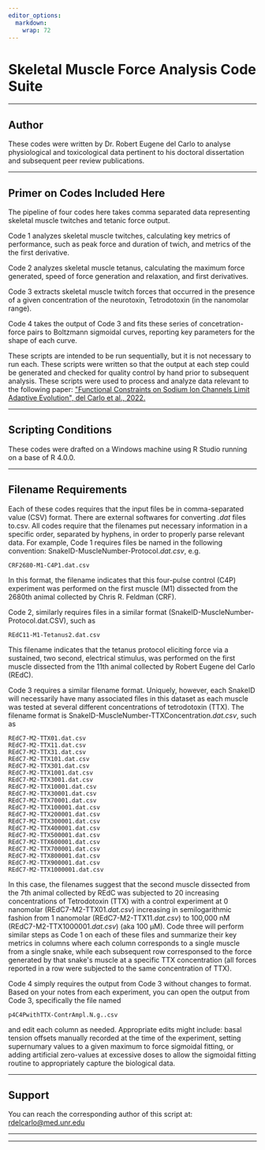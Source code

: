 ```yaml
---
editor_options: 
  markdown: 
    wrap: 72
---
```


# Skeletal Muscle Force Analysis Code Suite

------------------------------------------------------------------------

## Author

These codes were written by Dr. Robert Eugene del Carlo to analyse
physiological and toxicological data pertinent to his doctoral
dissertation and subsequent peer review publications.

------------------------------------------------------------------------

## Primer on Codes Included Here

The pipeline of four codes here takes comma separated data representing
skeletal muscle twitches and tetanic force output.

Code 1 analyzes skeletal muscle twitches, calculating key metrics of
performance, such as peak force and duration of twich, and metrics of
the the first derivative.

Code 2 analyzes skeletal muscle tetanus, calculating the maximum force
generated, speed of force generation and relaxation, and first
derivatives.

Code 3 extracts skeletal muscle twitch forces that occurred in the
presence of a given concentration of the neurotoxin, Tetrodotoxin (in
the nanomolar range).

Code 4 takes the output of Code 3 and fits these series of
concetration-force pairs to Boltzmann sigmoidal curves, reporting key
parameters for the shape of each curve.

These scripts are intended to be run sequentially, but it is not
necessary to run each. These scripts were written so that the output at
each step could be generated and checked for quality control by hand
prior to subsequent analysis. These scripts were used to process and
analyze data relevant to the following paper: ["Functional Constraints
on Sodium Ion Channels Limit Adaptive Evolution", del Carlo et al.,
2022.](https://github.com/rdelcarlo/Snake_Biophysical_Trade-off)

------------------------------------------------------------------------

## Scripting Conditions

These codes were drafted on a Windows machine using R Studio running on
a base of R 4.0.0.

------------------------------------------------------------------------

## Filename Requirements

Each of these codes requires that the input files be in comma-separated
value (CSV) format. There are external softwares for converting *.dat*
files to.csv. All codes require that the filenames put necessary
information in a specific order, separated by hyphens, in order to
properly parse relevant data. For example, Code 1 requires files be
named in the following convention:
SnakeID-MuscleNumber-Protocol.*dat.csv*, e.g.

    CRF2680-M1-C4P1.dat.csv

In this format, the filename indicates that this four-pulse control
(C4P) experiment was performed on the first muscle (M1) dissected from
the 2680th animal collected by Chris R. Feldman (CRF).

Code 2, similarly requires files in a similar format
(SnakeID-MuscleNumber-Protocol.dat.CSV), such as

    REdC11-M1-Tetanus2.dat.csv

This filename indicates that the tetanus protocol eliciting force via a
sustained, two second, electrical stimulus, was performed on the first
muscle dissected from the 11th animal collected by Robert Eugene del
Carlo (REdC).

Code 3 requires a similar filename format. Uniquely, however, each
SnakeID will necessarily have many associated files in this dataset as
each muscle was tested at several different concentrations of
tetrodotoxin (TTX). The filename format is
SnakeID-MuscleNumber-TTXConcentration.*dat.csv*, such as

    REdC7-M2-TTX01.dat.csv
    REdC7-M2-TTX11.dat.csv
    REdC7-M2-TTX31.dat.csv
    REdC7-M2-TTX101.dat.csv
    REdC7-M2-TTX301.dat.csv
    REdC7-M2-TTX1001.dat.csv
    REdC7-M2-TTX3001.dat.csv
    REdC7-M2-TTX10001.dat.csv
    REdC7-M2-TTX30001.dat.csv
    REdC7-M2-TTX70001.dat.csv
    REdC7-M2-TTX100001.dat.csv
    REdC7-M2-TTX200001.dat.csv
    REdC7-M2-TTX300001.dat.csv
    REdC7-M2-TTX400001.dat.csv
    REdC7-M2-TTX500001.dat.csv
    REdC7-M2-TTX600001.dat.csv
    REdC7-M2-TTX700001.dat.csv
    REdC7-M2-TTX800001.dat.csv
    REdC7-M2-TTX900001.dat.csv
    REdC7-M2-TTX1000001.dat.csv

In this case, the filenames suggest that the second muscle dissected
from the 7th animal collected by REdC was subjected to 20 increasing
concentrations of Tetrodotoxin (TTX) with a control experiment at 0
nanomolar (REdC7-M2-TTX01.*dat.csv*) increasing in semilogarithmic
fashion from 1 nanomolar (REdC7-M2-TTX11.*dat.csv*) to 100,000 nM
(REdC7-M2-TTX1000001.*dat.csv*) (aka 100 μM). Code three will perform
similar steps as Code 1 on each of these files and summarize their key
metrics in columns where each column corresponds to a single muscle from
a single snake, while each subsequent row corresponsed to the force
generated by that snake's muscle at a specific TTX concentration (all
forces reported in a row were subjected to the same concentration of
TTX).

Code 4 simply requires the output from Code 3 without changes to format.
Based on your notes from each experiment, you can open the output from
Code 3, specifically the file named

    p4C4PwithTTX-ContrAmpl.N.g..csv

and edit each column as needed. Appropriate edits might include: basal
tension offsets manually recorded at the time of the experiment, setting
supernumary values to a given maximum to force sigmoidal fitting, or
adding artificial zero-values at excessive doses to allow the sigmoidal
fitting routine to appropriately capture the biological data.

------------------------------------------------------------------------

## Support

You can reach the corresponding author of this script at:
[rdelcarlo\@med.unr.edu](mailto:rdelcarlo@med.unr.edu)

------------------------------------------------------------------------

------------------------------------------------------------------------

